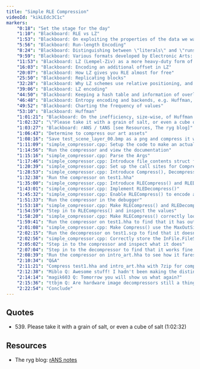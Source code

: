 ```yaml
---
title: "Simple RLE Compression"
videoId: "kikLEdc3C1c"
markers:
    "0:18": "Set the stage for the day"
    "1:10": "Blackboard: RLE vs LZ"
    "1:53": "Blackboard: On exploiting the properties of the data we want to compress"
    "5:56": "Blackboard: Run-length Encoding"
    "8:24": "Blackboard: Distinguishing between \"literals\" and \"runs\""
    "9:59": "Blackboard: Various formats developed by Electronic Arts: IFF, ILBM, PCX"
    "11:53": "Blackboard: LZ (Lempel-Ziv) as a more heavy-duty form of compression"
    "16:03": "Blackboard: Encoding an additional offset in LZ"
    "20:07": "Blackboard: How LZ gives you RLE almost for free"
    "25:50": "Blackboard: Replicating blocks"
    "32:28": "Blackboard: Why LZ schemes use relative positioning, and choosing how many bits to allocate for the look-back distance"
    "39:06": "Blackboard: LZ encoding"
    "44:50": "Blackboard: Keeping a hash table and information of overlapping runs for the back catalogue"
    "46:48": "Blackboard: Entropy encoding and backends, e.g. Huffman, Arithmetic, rANS / tANS"
    "49:52": "Blackboard: Charting the frequency of values"
    "53:10": "Blackboard: Huffman"
    "1:01:21": "Blackboard: On the inefficiency, size-wise, of Huffman compared to Arithmetic"
    "1:02:32": "\"Please take it with a grain of salt, or even a cube of salt\" (!quote 539)"
    "1:03:27": "Blackboard: rANS / tANS [see Resources, The ryg blog]"
    "1:06:43": "Determine to compress our art assets"
    "1:08:16": "Save test_scene_layer_00.bmp as a png and compress it with 7zip for comparison"
    "1:11:09": "simple_compressor.cpp: Setup the code to make an actual command-line compressor"
    "1:14:56": "Run the compressor and view the documentation"
    "1:15:16": "simple_compressor.cpp: Parse the Args"
    "1:17:46": "simple_compressor.cpp: Introduce file_contents struct for ReadEntireFileIntoMemory() to return"
    "1:20:39": "simple_compressor.cpp: Set up the call sites for Compress() and Decompress()"
    "1:28:53": "simple_compressor.cpp: Introduce Compress(), Decompress() and Copy()"
    "1:32:38": "Run the compressor on test1.hha"
    "1:35:00": "simple_compressor.cpp: Introduce RLECompress() and RLEDecompress()"
    "1:43:01": "simple_compressor.cpp: Implement RLEDecompress()"
    "1:45:32": "simple_compressor.cpp: Enable RLECompress() to encode a run"
    "1:51:33": "Run the compressor in the debugger"
    "1:53:18": "simple_compressor.cpp: Make RLECompress() and RLEDecompress() more symmetric"
    "1:54:59": "Step in to RLECompress() and inspect the values"
    "1:58:20": "simple_compressor.cpp: Make RLECompress() correctly loop to the MAX_RUN_COUNT and compute the OutSize"
    "1:59:41": "Run the compressor on test1.hha to find that it has output exactly the same size"
    "2:01:08": "simple_compressor.cpp: Make Compress() use the MaxOutSize value, run the compressor on test1.hha and find that the output is much smaller"
    "2:02:15": "Run the decompressor on test1.scp to find that it doesn't work at all"
    "2:02:56": "simple_compressor.cpp: Correctly store the InFile.FileSize"
    "2:05:02": "Step in to the compressor and inspect what it does"
    "2:07:04": "Step in to the decompressor to find that it works fine, and diff the files it produced"
    "2:08:39": "Run the compressor on intro_art.hha to see how it fares with that"
    "2:10:34": "Q&A"
    "2:11:21": "Compress test1.hha and intro_art.hha with 7zip for comparison"
    "2:12:38": "Miblo Q: Awesome stuff! I hadn't been making the distinction between \"literals\" and \"runs\" in my thing. My test stuff has been just 0s and 1s, mind, so I was just storing the first Token and then the Counter values"
    "2:14:14": "magik603 Q: Tomorrow you will show us what again?"
    "2:15:36": "ttbjm Q: Are hardware image decompressors still a thing?"
    "2:22:54": "Conclude"
---
```


## Quotes

* 539\. Please take it with a grain of salt, or even a cube of salt (1:02:32)

## Resources

* The ryg blog: [rANS notes](https://fgiesen.wordpress.com/2014/02/02/rans-notes/)
